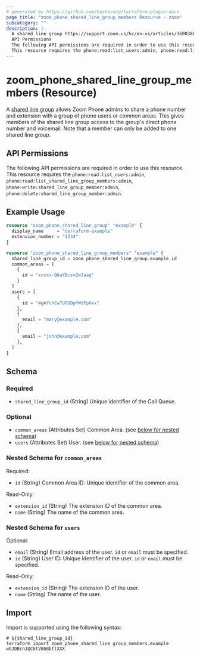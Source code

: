 ```yaml
---
# generated by https://github.com/hashicorp/terraform-plugin-docs
page_title: "zoom_phone_shared_line_group_members Resource - zoom"
subcategory: ""
description: |-
  A shared line group https://support.zoom.us/hc/en-us/articles/360038850792 allows Zoom Phone admins to share a phone number and extension with a group of phone users or common areas. This gives members of the shared line group access to the group's direct phone number and voicemail. Note that a member can only be added to one shared line group.
  API Permissions
  The following API permissions are required in order to use this resource.
  This resource requires the phone:read:list_users:admin, phone:read:list_shared_line_group_members:admin, phone:write:shared_line_group_member:admin, phone:delete:shared_line_group_member:admin.
---
```


# zoom_phone_shared_line_group_members (Resource)

A [shared line group](https://support.zoom.us/hc/en-us/articles/360038850792) allows Zoom Phone admins to share a phone number and extension with a group of phone users or common areas. This gives members of the shared line group access to the group's direct phone number and voicemail. Note that a member can only be added to one shared line group.

## API Permissions
The following API permissions are required in order to use this resource.
This resource requires the `phone:read:list_users:admin`, `phone:read:list_shared_line_group_members:admin`, `phone:write:shared_line_group_member:admin`, `phone:delete:shared_line_group_member:admin`.

## Example Usage

```terraform
resource "zoom_phone_shared_line_group" "example" {
  display_name     = "terraform-example"
  extension_number = "1234"
}

resource "zoom_phone_shared_line_group_members" "example" {
  shared_line_group_id = zoom_phone_shared_line_group.example.id
  common_areas = [
    {
      id = "xxxxx-Q6aYBcsv2wJaag"
    }
  ]
  users = [
    {
      id = "4gAYcVCwTUGGDpYWdFpXxx"
    },
    {
      email = "mary@example.com"
    },
    {
      email = "john@example.com"
    },
  ]
}
```

<!-- schema generated by tfplugindocs -->
## Schema

### Required

- `shared_line_group_id` (String) Unique identifier of the Call Queue.

### Optional

- `common_areas` (Attributes Set) Common Area. (see [below for nested schema](#nestedatt--common_areas))
- `users` (Attributes Set) User. (see [below for nested schema](#nestedatt--users))

<a id="nestedatt--common_areas"></a>
### Nested Schema for `common_areas`

Required:

- `id` (String) Common Area ID: Unique identifier of the common area.

Read-Only:

- `extension_id` (String) The extension ID of the common area.
- `name` (String) The name of the common area.


<a id="nestedatt--users"></a>
### Nested Schema for `users`

Optional:

- `email` (String) Email address of the user. `id` or `email` must be specified.
- `id` (String) User ID: Unique identifier of the user. `id` or `email` must be specified.

Read-Only:

- `extension_id` (String) The extension ID of the user.
- `name` (String) The name of the user.

## Import

Import is supported using the following syntax:

```shell
# ${shared_line_group_id}
terraform import zoom_phone_shared_line_group_members.example wGJDBcnJQC6tV86BbtlXXX
```
